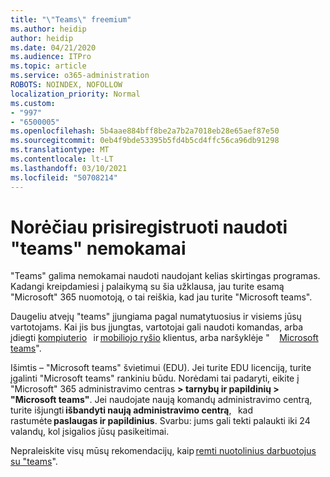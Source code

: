 ```yaml
---
title: "\"Teams\" freemium"
ms.author: heidip
author: heidip
ms.date: 04/21/2020
ms.audience: ITPro
ms.topic: article
ms.service: o365-administration
ROBOTS: NOINDEX, NOFOLLOW
localization_priority: Normal
ms.custom:
- "997"
- "6500005"
ms.openlocfilehash: 5b4aae884bff8be2a7b2a7018eb28e65aef87e50
ms.sourcegitcommit: 0eb4f9bde53395b5fd4b5cd4ffc56ca96db91298
ms.translationtype: MT
ms.contentlocale: lt-LT
ms.lasthandoff: 03/10/2021
ms.locfileid: "50708214"
---
```

# <a name="id-like-to-sign-up-for-teams-for-free"></a>Norėčiau prisiregistruoti naudoti "teams" nemokamai

"Teams" galima nemokamai naudoti naudojant kelias skirtingas programas. Kadangi kreipdamiesi į palaikymą su šia užklausa, jau turite esamą "Microsoft" 365 nuomotoją, o tai reiškia, kad jau turite "Microsoft teams".

Daugeliu atvejų "teams" įjungiama pagal numatytuosius ir visiems jūsų vartotojams. Kai jis bus įjungtas, vartotojai gali naudoti komandas, arba įdiegti [kompiuterio](https://docs.microsoft.com/MicrosoftTeams/get-clients#desktop-client)   ir [mobiliojo ryšio](https://docs.microsoft.com/MicrosoftTeams/get-clients#mobile-clients) klientus, arba naršyklėje " [](https://dos.microsoft.com/MicrosoftTeams/get-clients#web-client)    [Microsoft teams](https://www.microsoft.com/microsoft-teams/teams-for-work)".

Išimtis – "Microsoft teams" švietimui (EDU). Jei turite EDU licenciją, turite įgalinti "Microsoft teams" rankiniu būdu. Norėdami tai padaryti, eikite į "Microsoft" 365 administravimo centras **> tarnybų ir papildinių > "Microsoft teams"**. Jei naudojate naują komandų administravimo centrą, turite išjungti **išbandyti naują administravimo centrą**,   kad rastumėte **paslaugas ir papildinius**. Svarbu: jums gali tekti palaukti iki 24 valandų, kol įsigalios jūsų pasikeitimai.

Nepraleiskite visų mūsų rekomendacijų, kaip [remti nuotolinius darbuotojus su "teams](https://docs.microsoft.com/MicrosoftTeams/support-remote-work-with-teams)".
